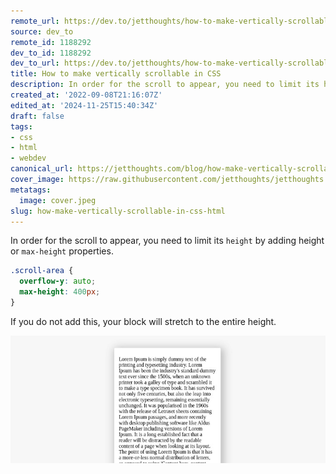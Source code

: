 ```yaml
---
remote_url: https://dev.to/jetthoughts/how-to-make-vertically-scrollable-in-css-57od
source: dev_to
remote_id: 1188292
dev_to_id: 1188292
dev_to_url: https://dev.to/jetthoughts/how-to-make-vertically-scrollable-in-css-57od
title: How to make vertically scrollable in CSS
description: In order for the scroll to appear, you need to limit its height by adding height or max-height...
created_at: '2022-09-08T21:16:07Z'
edited_at: '2024-11-25T15:40:34Z'
draft: false
tags:
- css
- html
- webdev
canonical_url: https://jetthoughts.com/blog/how-make-vertically-scrollable-in-css-html/
cover_image: https://raw.githubusercontent.com/jetthoughts/jetthoughts.github.io/master/content/blog/how-make-vertically-scrollable-in-css-html/cover.jpeg
metatags:
  image: cover.jpeg
slug: how-make-vertically-scrollable-in-css-html
---
```

In order for the scroll to appear, you need to limit its `height` by adding height or `max-height` properties.

```css
.scroll-area {
  overflow-y: auto;
  max-height: 400px;
}
```

If you do not add this, your block will stretch to the entire height.


![Image description](file_0.png)



